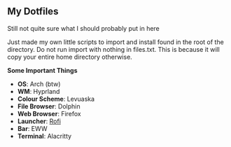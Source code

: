 ## My Dotfiles

Still not quite sure what I should probably put in here

Just made my own little scripts to import and install found in the root of the directory.
Do not run import with nothing in files.txt. This is because it will copy your entire home directory otherwise.


**Some Important Things**

- **OS**: Arch (btw)
- **WM**: Hyprland
- **Colour Scheme**: Levuaska
- **File Browser**: Dolphin
- **Web Browser**: Firefox
- **Launcher**: [Rofi](https://github.com/davatorium/rofi)
- **Bar**: EWW
- **Terminal**: Alacritty

